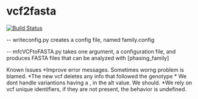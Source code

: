 # vcf2fasta

[![Build Status](https://travis-ci.org/vstaneva/familyvcf2fasta.svg?branch=master)](https://travis-ci.org/vstaneva/familyvcf2fasta)

-- writeconfig.py creates a config file, named family.config

-- mfcVCFtoFASTA.py takes one argument, a configuration file, and produces FASTA files that can be analyzed with [phasing_family]


Known Issues
	*Improve error messages. Sometimes worng problem is blamed.
  *The new vcf deletes any info that followed the genotype
	* We dont handle variantions having a , in the alt value. We should.
  *We rely on vcf unique identifiers, if they are not present, the behavior is undefined.
